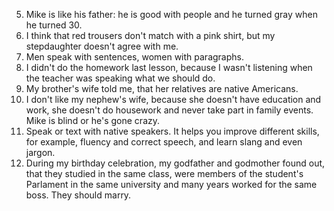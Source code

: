 5. Mike is like his father: he is good with people and he turned gray when he turned 30.
6. I think that red trousers don't match with a pink shirt, but my stepdaughter doesn't agree with me.
7. Men speak with sentences, women with paragraphs.
8. I didn't do the homework last lesson, because I wasn't listening when the teacher was speaking what we should do.
9. My brother's wife told me, that her relatives are native Americans.
10. I don't like my nephew's wife, because she doesn't have education and work, she doesn't do housework and never take part in family events. Mike is blind or he's gone crazy. 
11. Speak or text with native speakers. It helps you improve different skills, for example, fluency and correct speech, and learn slang and even jargon.
12. During my birthday celebration, my godfather and godmother found out, that they studied in the same class, were members of the student's Parlament in the same university and many years worked for the same boss. They should marry.